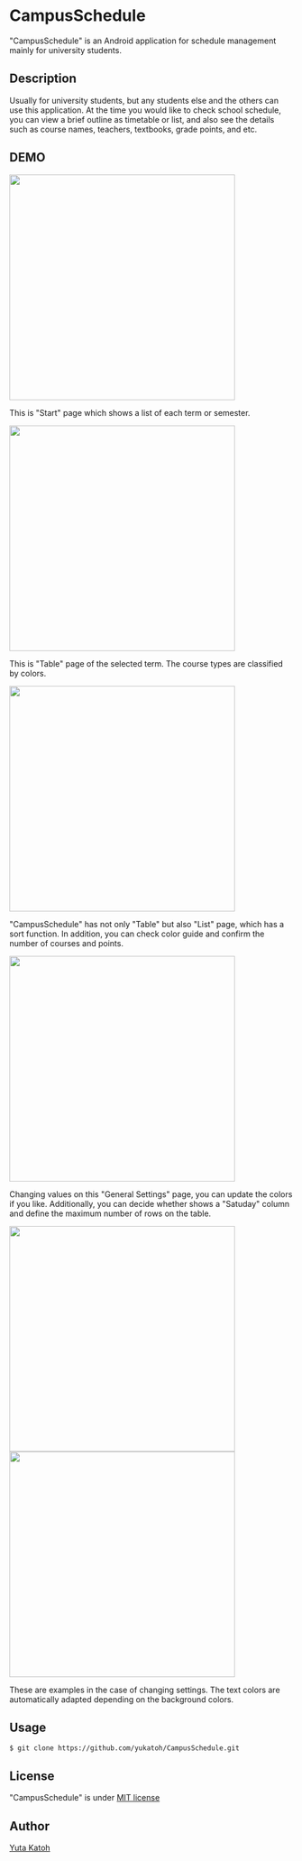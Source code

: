 CampusSchedule
===

"CampusSchedule" is an Android application for schedule management mainly for university students.

## Description

Usually for university students, but any students else and the others can use this application.
At the time you would like to check school schedule, you can view a brief outline as timetable or list, 
and also see the details such as course names, teachers, textbooks, grade points, and etc.

## DEMO

<img src="https://github.com/yukatoh/CampusSchedule/blob/images/images/start.png" width="400" />

This is "Start" page which shows a list of each term or semester.

<img src="https://github.com/yukatoh/CampusSchedule/blob/images/images/table_light.png" width="400" />

This is "Table" page of the selected term. 
The course types are classified by colors.

<img src="https://github.com/yukatoh/CampusSchedule/blob/images/images/list.png" width="400" />

"CampusSchedule" has not only "Table" but also "List" page, which has a sort function. 
In addition, you can check color guide and confirm the number of courses and points.

<img src="https://github.com/yukatoh/CampusSchedule/blob/images/images/general_setting.png" width="400" />

Changing values on this "General Settings" page, you can update the colors if you like.
Additionally, you can decide whether shows  a "Satuday" column and define the maximum number of rows on the table.
 
<img src="https://github.com/yukatoh/CampusSchedule/blob/images/images/table_deep.png" width="400" />
<img src="https://github.com/yukatoh/CampusSchedule/blob/images/images/table_grad.png" width="400" />

These are examples in the case of changing settings.
The text colors are automatically adapted depending on the background colors.

## Usage
`$ git clone https://github.com/yukatoh/CampusSchedule.git`

## License
"CampusSchedule" is under [MIT license](https://raw.githubusercontent.com/yukatoh/CampusSchedule/master/LICENSE)

## Author
[Yuta Katoh](https://github.com/yukatoh)
